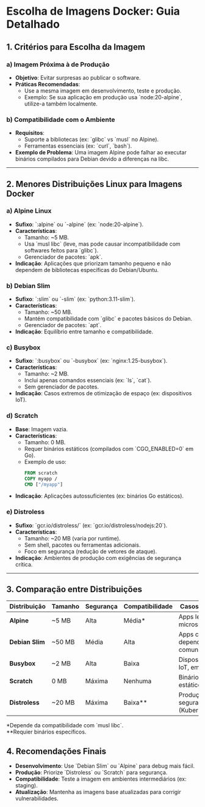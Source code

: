 # Escolha de Imagens Docker: Guia Detalhado

## 1. Critérios para Escolha da Imagem

### a) **Imagem Próxima à de Produção**

- **Objetivo**: Evitar surpresas ao publicar o software.
- **Práticas Recomendadas**:
  - Use a mesma imagem em desenvolvimento, teste e produção.
  - Exemplo: Se sua aplicação em produção usa \`node:20-alpine\`, utilize-a também localmente.

### b) **Compatibilidade com o Ambiente**

- **Requisitos**:
  - Suporte a bibliotecas (ex: \`glibc\` vs \`musl\` no Alpine).
  - Ferramentas essenciais (ex: \`curl\`, \`bash\`).
- **Exemplo de Problema**: Uma imagem Alpine pode falhar ao executar binários compilados para Debian devido a diferenças na libc.

---

## 2. Menores Distribuições Linux para Imagens Docker

### a) **Alpine Linux**

- **Sufixo**: \`:alpine\` ou \`-alpine\` (ex: \`node:20-alpine\`).
- **Características**:
  - Tamanho: ~5 MB.
  - Usa \`musl libc\` (leve, mas pode causar incompatibilidade com softwares feitos para \`glibc\`).
  - Gerenciador de pacotes: \`apk\`.
- **Indicação**: Aplicações que priorizam tamanho pequeno e não dependem de bibliotecas específicas do Debian/Ubuntu.

### b) **Debian Slim**

- **Sufixo**: \`:slim\` ou \`-slim\` (ex: \`python:3.11-slim\`).
- **Características**:
  - Tamanho: ~50 MB.
  - Mantém compatibilidade com \`glibc\` e pacotes básicos do Debian.
  - Gerenciador de pacotes: \`apt\`.
- **Indicação**: Equilíbrio entre tamanho e compatibilidade.

### c) **Busybox**

- **Sufixo**: \`:busybox\` ou \`-busybox\` (ex: \`nginx:1.25-busybox\`).
- **Características**:
  - Tamanho: ~2 MB.
  - Inclui apenas comandos essenciais (ex: \`ls\`, \`cat\`).
  - Sem gerenciador de pacotes.
- **Indicação**: Casos extremos de otimização de espaço (ex: dispositivos IoT).

### d) **Scratch**

- **Base**: Imagem vazia.
- **Características**:
  - Tamanho: 0 MB.
  - Requer binários estáticos (compilados com \`CGO_ENABLED=0\` em Go).
  - Exemplo de uso:
    ```dockerfile
    FROM scratch
    COPY myapp /
    CMD ["/myapp"]
    ```
- **Indicação**: Aplicações autossuficientes (ex: binários Go estáticos).

### e) **Distroless**

- **Sufixo**: \`gcr.io/distroless/<runtime>\` (ex: \`gcr.io/distroless/nodejs:20\`).
- **Características**:
  - Tamanho: ~20 MB (varia por runtime).
  - Sem shell, pacotes ou ferramentas adicionais.
  - Foco em segurança (redução de vetores de ataque).
- **Indicação**: Ambientes de produção com exigências de segurança crítica.

---

## 3. Comparação entre Distribuições

| **Distribuição** | **Tamanho** | **Segurança** | **Compatibilidade** | **Casos de Uso**             |
| ---------------- | ----------- | ------------- | ------------------- | ---------------------------- |
| **Alpine**       | ~5 MB       | Alta          | Média\*             | Apps leves, microsserviços   |
| **Debian Slim**  | ~50 MB      | Média         | Alta                | Apps com dependências comuns |
| **Busybox**      | ~2 MB       | Alta          | Baixa               | Dispositivos IoT, embedded   |
| **Scratch**      | 0 MB        | Máxima        | Nenhuma             | Binários estáticos           |
| **Distroless**   | ~20 MB      | Máxima        | Baixa\*\*           | Produção segura (Kubernetes) |

\*Depende da compatibilidade com \`musl libc\`.  
\*\*Requier binários específicos.

## 4. Recomendações Finais

- **Desenvolvimento**: Use \`Debian Slim\` ou \`Alpine\` para debug mais fácil.
- **Produção**: Priorize \`Distroless\` ou \`Scratch\` para segurança.
- **Compatibilidade**: Teste a imagem em ambientes intermediários (ex: staging).
- **Atualização**: Mantenha as imagens base atualizadas para corrigir vulnerabilidades.
